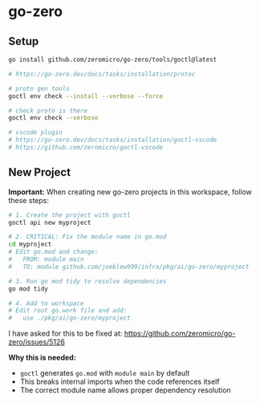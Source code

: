 # go-zero

## Setup

```sh
go install github.com/zeromicro/go-zero/tools/goctl@latest

# https://go-zero.dev/docs/tasks/installation/protoc

# proto gen tools
goctl env check --install --verbose --force

# check proto is there
goctl env check --verbose

# vscode plugin
# https://go-zero.dev/docs/tasks/installation/goctl-vscode
# https://github.com/zeromicro/goctl-vscode
```

## New Project

**Important:** When creating new go-zero projects in this workspace, follow these steps:

```sh
# 1. Create the project with goctl
goctl api new myproject

# 2. CRITICAL: Fix the module name in go.mod
cd myproject
# Edit go.mod and change:
#   FROM: module main
#   TO: module github.com/joeblew999/infra/pkg/ai/go-zero/myproject

# 3. Run go mod tidy to resolve dependencies
go mod tidy

# 4. Add to workspace
# Edit root go.work file and add:
#   use ./pkg/ai/go-zero/myproject
```

I have asked for this to be fixed at: https://github.com/zeromicro/go-zero/issues/5126


**Why this is needed:**
- `goctl` generates `go.mod` with `module main` by default
- This breaks internal imports when the code references itself
- The correct module name allows proper dependency resolution
